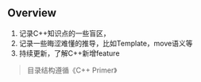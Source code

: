 ## Overview
1. 记录C++知识点的一些盲区，
2. 记录一些晦涩难懂的推导，比如Template，move语义等
3. 持续更新，了解C++新增feature

> 目录结构遵循《C++ Primer》
